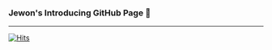### Jewon's Introducing GitHub Page 👋
___

[![Hits](https://hits.seeyoufarm.com/api/count/incr/badge.svg?url=https%3A%2F%2Fgithub.com%2Fgaw3568&count_bg=%239E1036&title_bg=%23E99FC0&icon=&icon_color=%23E7E7E7&title=hits&edge_flat=false)](https://hits.seeyoufarm.com)

<!--
**gaw3568/gaw3568** is a ✨ _special_ ✨ repository because its `README.md` (this file) appears on your GitHub profile.

Here are some ideas to get you started:

- 🔭 I’m currently working on ...
- 🌱 I’m currently learning ...
- 👯 I’m looking to collaborate on ...
- 🤔 I’m looking for help with ...
- 💬 Ask me about ...
- 📫 How to reach me: ...
- 😄 Pronouns: ...
- ⚡ Fun fact: ...
-->
